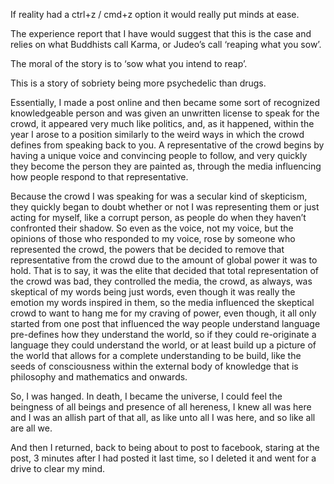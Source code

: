 If reality had a ctrl+z / cmd+z option it would really put minds at ease.

The experience report that I have would suggest that this is the case and relies on what Buddhists call Karma, or Judeo’s call ‘reaping what you sow’.

The moral of the story is to ‘sow what you intend to reap’.

 

This is a story of sobriety being more psychedelic than drugs.

 

Essentially, I made a post online and then became some sort of recognized knowledgeable person and was given an unwritten license to speak for the crowd, it appeared very much like politics, and, as it happened, within the year I arose to a position similarly to the weird ways in which the crowd defines from speaking back to you. A representative of the crowd begins by having a unique voice and convincing people to follow, and very quickly they become the person they are painted as, through the media influencing how people respond to that representative.

 

Because the crowd I was speaking for was a secular kind of skepticism, they quickly began to doubt whether or not I was representing them or just acting for myself, like a corrupt person, as people do when they haven’t confronted their shadow. So even as the voice, not my voice, but the opinions of those who responded to my voice, rose by someone who represented the crowd, the powers that be decided to remove that representative from the crowd due to the amount of global power it was to hold. That is to say, it was the elite that decided that total representation of the crowd was bad, they controlled the media, the crowd, as always, was skeptical of my words being just words, even though it was really the emotion my words inspired in them, so the media influenced the skeptical crowd to want to hang me for my craving of power, even though, it all only started from one post that influenced the way people understand language pre-defines how they understand the world, so if they could re-originate a language they could understand the world, or at least build up a picture of the world that allows for a complete understanding to be build, like the seeds of consciousness within the external body of knowledge that is philosophy and mathematics and onwards.

 

So, I was hanged. In death, I became the universe, I could feel the beingness of all beings and presence of all hereness, I knew all was here and I was an allish part of that all, as like unto all I was here, and so like all are all we.

 

And then I returned, back to being about to post to facebook, staring at the post, 3 minutes after I had posted it last time, so I deleted it and went for a drive to clear my mind.